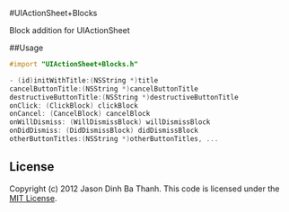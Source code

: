 #UIActionSheet+Blocks

Block addition for UIActionSheet

##Usage

```objective-c
#import "UIActionSheet+Blocks.h"
```

```objective-c
- (id)initWithTitle:(NSString *)title 
cancelButtonTitle:(NSString *)cancelButtonTitle 
destructiveButtonTitle:(NSString *)destructiveButtonTitle 
onClick: (ClickBlock) clickBlock 
onCancel: (CancelBlock) cancelBlock 
onWillDismiss: (WillDismissBlock) willDismissBlock 
onDidDismiss: (DidDismissBlock) didDismissBlock 
otherButtonTitles:(NSString *)otherButtonTitles, ...
```

## License

Copyright (c) 2012 Jason Dinh Ba Thanh. This code is licensed under the [MIT License](http://github.com/xuki/UIActionSheet-Blocks/raw/master/LICENSE).